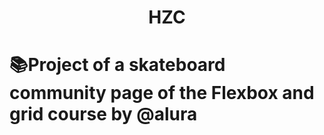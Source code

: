 <h1 align='center'>HZC<h1>
📚Project of a skateboard community page  of the Flexbox and grid course by @alura
